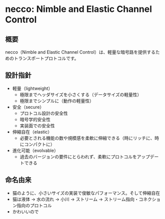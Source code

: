 # necco: Nimble and Elastic Channel Control

## 概要
necco（Nimble and Elastic Channel Control）は、軽量な暗号路を提供するためのトランスポートプロトコルです。

## 設計指針
- 軽量（lightweight）
    - 極限までヘッダサイズを小さくする（データサイズの軽量性）
    - 極限までシンプルに（動作の軽量性）
- 安全（secure）
    - プロトコル設計の安全性
    - 暗号学的安全性
    - 実装面での安全性
- 伸縮自在（elastic）
    - 必要とされる機能の数や規模感を柔軟に伸縮できる（時にリッチに、時にコンパクトに）
- 進化可能（evolvable）
    - 過去のバージョンの要件にとらわれず、柔軟にプロトコルをアップデートできる

## 命名由来
- 猫のように、小さいサイズの実装で俊敏なパフォーマンス。そして伸縮自在
- 猫は液体 -> 水の流れ -> 小川 -> ストリーム -> ストリーム指向・コネクション指向のプロトコル
- かわいいので